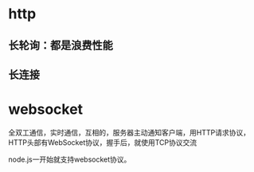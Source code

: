 # http

## 长轮询：都是浪费性能

## 长连接

# websocket

全双工通信，实时通信，互相的，服务器主动通知客户端，用HTTP请求协议，HTTP头部有WebSocket协议，握手后，就使用TCP协议交流

node.js一开始就支持websocket协议。

